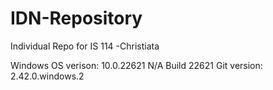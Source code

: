 # IDN-Repository
Individual Repo for IS 114 -Christiata

Windows OS verison:  10.0.22621 N/A Build 22621
Git version:  2.42.0.windows.2
